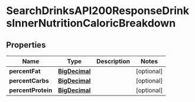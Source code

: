 

# SearchDrinksAPI200ResponseDrinksInnerNutritionCaloricBreakdown

## Properties

Name | Type | Description | Notes
------------ | ------------- | ------------- | -------------
**percentFat** | [**BigDecimal**](BigDecimal.md) |  |  [optional]
**percentCarbs** | [**BigDecimal**](BigDecimal.md) |  |  [optional]
**percentProtein** | [**BigDecimal**](BigDecimal.md) |  |  [optional]




